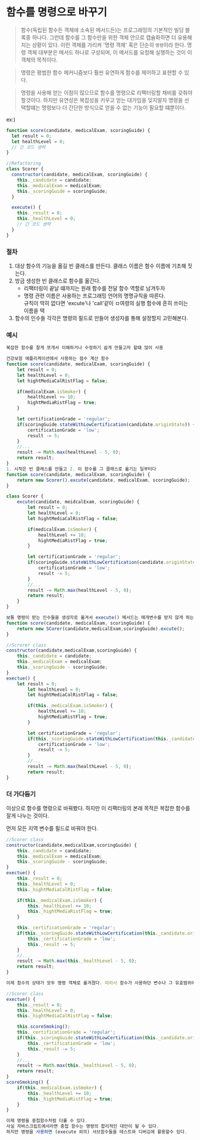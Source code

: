 # 함수를 명령으로 바꾸기

> 함수(독립된 함수든 객체에 소속된 메서드든)는 프로그래밍의 기본적인 빌딩 블록중 하나다. 그런데 함수를 그 함수만을 위한 객체 안으로 캡슐화하면 더 유용해지는 상황이 있다. 이런 객체를 가리켜 '명령 객체' 혹은 단순히 `명령`이라 한다. 명령 객체 대부분은 메서드 하나로 구성되며, 이 메서드를 요청해 실행하는 것이 이 객체의 목적이다.

> 명령은 평범한 함수 메커니즘보다 훨씬 유연하게 함수를 제어하고 표현할 수 있다.

> 명령을 사용해 얻는 이점이 많으므로 함수를 명령으로 리팩터링할 채비를 갖춰야할것이다. 하지만 유연성은 복잡성을 키우고 얻는 대가임을 잊지말자
> 명령을 선택할떄는 명령보다 더 간단한 방식으로 얻을 수 없는 기능이 필요할 떄뿐이다.

ex:)

```js
function score(candidate, medicalExam, scoringGuide) {
  let result = 0;
  let healthLevel = 0;
  // 긴 코드 생략
}

//Refactoring
class Scorer {
  constructor(candidate, medicalExam, scoringGuide) {
    this._candidate = candidate;
    this._medicalExam = medicalExam;
    this._scoringGuide = scoringGuide;
  }

  execute() {
    this._result = 0;
    this._healthLevel = 0;
    // 긴 코드 생략
  }
}
```

### 절차

1. 대상 함수의 기능을 옮길 빈 클래스를 만든다. 클래스 이름은 함수 이름에 기초해 짓는다.
2. 방금 생성한 빈 클래스로 함수를 옮긴다.
   - 리팩터링이 끝날 떄까지는 원래 함수를 전달 함수 역할로 남겨두자
   - 명령 관련 이름은 사용하는 프로그래밍 언어의 명명규칙을 따른다. <br>규칙이 딱히 없다면 'excute'나 'call'같이 ㅁ여령의 실행 함수에 흔히 쓰이는 이름을 택
3. 함수의 인수들 각각은 명령의 필드로 만들어 생성자를 통해 설정할지 고민해본다.

### 예시

```js
복잡한 함수를 잘게 쪼개서 이해하거나 수정하기 쉽게 만들고자 할떄 많이 사용

건강보험 애플리케이션에서 사용하는 점수 계산 함수
function score(candidate, medicalExam, scoringGuide) {
    let result = 0;
    let healthLevel = 0;
    let hightMediaCalRistFlag = false;

    if(medicalExam.isSmoker) {
        healthLevel += 10;
        hightMediaRistFlag = true;
    }

    let certificationGrade = 'regular';
    if(scoringGuide.stateWithLowCertification(candidate.originState)) {
        certificationGrade = 'low';
        result -= 5;
    }
    //...
    result -= Math.max(healthLevel - 5, 0);
    return result;
}
1. 시작은 빈 클래스를 만들고 2. 이 함수를 그 클래스로 옮기는 일부터다
function score(candidate, medicalExam, scoringGuide) {
    return new Scorer().excute(candidate, medicalExam, scoringGuide);
}

class Scorer {
    excute(candidate, meidcalExam, scoringGuide) {
        let result = 0;
        let healthLevel = 0;
        let hightMediaCalRistFlag = false;

        if(medicalExam.isSmoker) {
            healthLevel += 10;
            hightMediaRistFlag = true;
        }

        let certificationGrade = 'regular';
        if(scoringGuide.stateWithLowCertification(candidate.originState)) {
            certificationGrade = 'low';
            result -= 5;
        }
        //...
        result -= Math.max(healthLevel - 5, 0);
        return result;
    }
}

보통 명령이 받는 인수들을 생성자로 옮겨서 execute() 메서드는 매개변수를 받지 않게 하는 편이다.
function score(candidate, medicalExam, scoringGuide) {
    return new SCorer(candidate,medicalExam,scoringGuide).excute();
}

//Scrorer class
constructor(candidate,medicalExam,scoringGuide) {
    this._candidate = candidate;
    this._medicalExam = medicalExam;
    this._scoringGuide - scoringGuide;
}
exectue() {
    let result = 0;
        let healthLevel = 0;
        let hightMediaCalRistFlag = false;

        if(this._medicalExam.isSmoker) {
            healthLevel += 10;
            hightMediaRistFlag = true;
        }

        let certificationGrade = 'regular';
        if(this._scoringGuide.stateWithLowCertification(this._candidate.originState)) {
            certificationGrade = 'low';
            result -= 5;
        }
        //...
        result -= Math.max(healthLevel - 5, 0);
        return result;
}
```

### 더 가다듬기

이상으로 함수를 명령으로 바꿔봤다. 하지만 이 리팩터링의 본래 목적은 복잡한 함수를 잘게 나누는 것이다.

먼저 모든 지역 변수를 필드로 바꿔야 한다.

```js
//Scorer class
constructor(candidate,medicalExam,scoringGuide) {
    this._candidate = candidate;
    this._medicalExam = medicalExam;
    this._scoringGuide - scoringGuide;
}
exectue() {
    this._result = 0;
    this._healthLevel = 0;
    this._hightMediaCalRistFlag = false;

    if(this._medicalExam.isSmoker) {
        this._healthLevel += 10;
        this._hightMediaRistFlag = true;
    }

    this._certificationGrade = 'regular';
    if(this._scoringGuide.stateWithLowCertification(this._candidate.originState)) {
        this._certificationGrade = 'low';
        this._result -= 5;
    }
    //...
    result -= Math.max(this._healthLevel - 5, 0);
    return result;
}

이제 함수의 상태가 모두 명령 객체로 옮겨졌다. 따라서 함수가 사용하던 변수나 그 유효범위에 구애받지 않고 함수 추출하기같은 리팩터링을 적용할수 있다.

//Scorer class
exectue() {
    this._result = 0;
    this._healthLevel = 0;
    this._hightMediaCalRistFlag = false;

    this.scoreSmoking();
    this._certificationGrade = 'regular';
    if(this._scoringGuide.stateWithLowCertification(this._candidate.originState)) {
        this._certificationGrade = 'low';
        this._result -= 5;
    }
    //...
    result -= Math.max(this._healthLevel - 5, 0);
    return result;
}
scoreSmoking() {
    if(this._medicalExam.isSmoker) {
        this._healthLevel += 10;
        this._hightMediaRistFlag = true;
    }
}

이제 명령을 중첩함수처럼 다룰 수 있다.
사실 자바스크립트에서라면 중첩 함수는 명령의 합리적인 대안이 될 수 있다.
하지만 명령을 사용하면 (execute 외의) 서브함수들을 테스트와 디버깅에 활용할수 있다.
```
